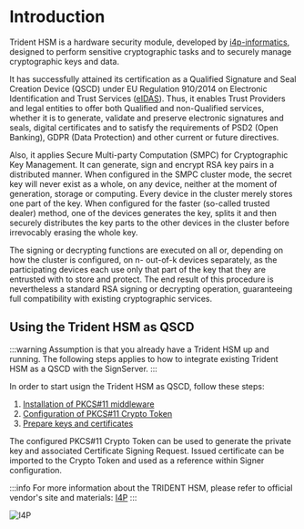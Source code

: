 # Introduction

Trident HSM is a hardware security module, developed by [i4p-informatics](https://www.i4p.com/), designed to perform sensitive cryptographic tasks and to securely manage cryptographic keys and data.

It has successfully attained its certification as a Qualified Signature and Seal Creation Device (QSCD) under EU Regulation 910/2014 on Electronic Identification and Trust Services ([eIDAS](https://eur-lex.europa.eu/legal-content/EN/TXT/?uri=uriserv%3AOJ.L_.2014.257.01.0073.01.ENG)). Thus, it enables Trust Providers and legal entities to offer both Qualified and non-Qualified services, whether it is to generate, validate and preserve electronic signatures and seals, digital certificates and to satisfy the requirements of PSD2 (Open Banking), GDPR (Data Protection) and other current or future directives.

Also, it applies Secure Multi-party Computation (SMPC) for Cryptographic Key Management. It can generate, sign and encrypt RSA key pairs in a distributed manner. When configured in the SMPC cluster mode, the secret key will never exist as a whole, on any device, neither at the moment of generation, storage or computing. Every device in the cluster merely stores one part of the key. When configured for the faster (so-called trusted dealer) method, one of the devices generates the key, splits it and then securely distributes the key parts to the other devices in the cluster before irrevocably erasing the whole key.

The signing or decrypting functions are executed on all or, depending on how the cluster is configured, on n- out-of-k devices separately, as the participating devices each use only that part of the key that they are entrusted with to store and protect. The end result of this procedure is nevertheless a standard RSA signing or decrypting operation, guaranteeing full compatibility with existing cryptographic services.

## Using the Trident HSM as QSCD

:::warning
Assumption is that you already have a Trident HSM up and running. The following steps applies to how to integrate existing Trident HSM as a QSCD with the SignServer.
:::

In order to start usign the Trident HSM as QSCD, follow these steps:
1. [Installation of PKCS#11 middleware](./middleware)
2. [Configuration of PKCS#11 Crypto Token](./cryptotoken)
3. [Prepare keys and certificates](./km)

The configured PKCS#11 Crypto Token can be used to generate the private key and associated Certificate Signing Request. Issued certificate can be imported to the Crypto Token and used as a reference within Signer configuration.

:::info
For more information about the TRIDENT HSM, please refer to official vendor's site and materials: [I4P](https://www.i4p.com/)
:::

<div class="text--center">

![I4P](../../../assets/sam-integration/trident-sam/i4p-logo.png "I4P")

</div>
